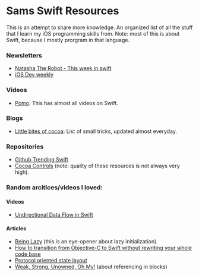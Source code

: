 # Sams Swift Resources

This is an attempt to share more knowledge. An organized list of all the stuff that I learn my iOS programming skills from. Note: most of this is about Swift, because I mostly prorgram in that language. 



### Newsletters 

* [Natasha The Robot - This week in swift](https://swiftnews.curated.co) 
* [iOS Dev weekly](https://iosdevweekly.com)

### Videos 
* [Pomo](http://www.pomo.tv/events/): This has almost all videos on Swift.


### Blogs 
* [Little bites of cocoa](https://littlebitesofcocoa.com): List of small tricks, updated almost everyday. 

### Repositories 

* [Github Trending Swift](https://github.com/trending?l=swift)
* [Cocoa Controls](https://www.cocoacontrols.com) (note: quality of these resources is not always very high).

### Random arcitlces/videos I loved:

#### Videos
* [Undirectional Data Flow in Swift](https://realm.io/news/benji-encz-unidirectional-data-flow-swift/)
 
#### Articles 
* [Being Lazy](http://alisoftware.github.io/swift/2016/02/28/being-lazy/?utm_campaign=This%2BWeek%2Bin%2BSwift&utm_medium=web&utm_source=This_Week_in_Swift_76) (this is an eye-opener about lazy initialization). 
* [How to transition from Objective-C to Swift without rewriting your whole code base](http://codevoyagers.com/2016/02/09/transitioning-from-objective-c-to-swift-in-4-steps-without-rewriting-the-existing-code/?utm_campaign=This%2BWeek%2Bin%2BSwift&utm_medium=email&utm_source=This_Week_in_Swift_74)
* [Protocol oriented state layout](https://medium.com/@pcperini/a-protocol-oriented-state-machine-for-layout-constraints-2c6c94bbd844#.kxr4fn8ga)
* [Weak, Strong, Unowned, Oh My!](http://krakendev.io/blog/weak-and-unowned-references-in-swift) (about referencing in blocks)
